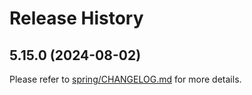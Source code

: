 # Release History

## 5.15.0 (2024-08-02)

Please refer to [spring/CHANGELOG.md](https://github.com/Azure/azure-sdk-for-java/tree/main/sdk/spring/CHANGELOG.md#5150-2024-08-02) for more details.
